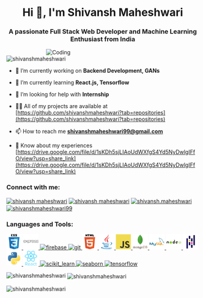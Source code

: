 <h1 align="center">Hi 👋, I'm Shivansh Maheshwari</h1>
<h3 align="center">A passionate Full Stack Web Developer and Machine Learning Enthusiast from India</h3>
<img align="right" alt="Coding" width="400" border-radius = 6  src="https://media.tenor.com/qp8MxufwWjkAAAAC/family-guy-typing.gif">

<p align="left"> <img src="https://komarev.com/ghpvc/?username=shivanshmaheshwari&label=Profile%20views&color=0e75b6&style=flat" alt="shivanshmaheshwari" /> </p>

- 🔭 I’m currently working on **Backend Development, GANs**

- 🌱 I’m currently learning **React.js, Tensorflow**

- 🤝 I’m looking for help with **Internship**

- 👨‍💻 All of my projects are available at [https://github.com/shivanshmaheshwari?tab=repositories](https://github.com/shivanshmaheshwari?tab=repositories)

- 📫 How to reach me **shivanshmaheshwari99@gmail.com**

- 📄 Know about my experiences [https://drive.google.com/file/d/1sKDh5sjLIAoUdWXfgS4Yd5NyDwlgIFfO/view?usp=share_link](https://drive.google.com/file/d/1sKDh5sjLIAoUdWXfgS4Yd5NyDwlgIFfO/view?usp=share_link)

<h3 align="left">Connect with me:</h3>
<p align="left">
<a href="https://www.linkedin.com/in/shivansh-maheshwari-607326199/" target="blank"><img align="center" src="https://raw.githubusercontent.com/rahuldkjain/github-profile-readme-generator/master/src/images/icons/Social/linked-in-alt.svg" alt="shivansh maheshwari" height="30" width="40" /></a>
<a href="https://kaggle.com/shivansh maheshwari" target="blank"><img align="center" src="https://raw.githubusercontent.com/rahuldkjain/github-profile-readme-generator/master/src/images/icons/Social/kaggle.svg" alt="shivansh maheshwari" height="30" width="40" /></a>
<a href="https://instagram.com/shivansh.maheshwari" target="blank"><img align="center" src="https://raw.githubusercontent.com/rahuldkjain/github-profile-readme-generator/master/src/images/icons/Social/instagram.svg" alt="shivansh.maheshwari" height="30" width="40" /></a>
<a href="https://www.leetcode.com/shivanshmaheshwari99" target="blank"><img align="center" src="https://raw.githubusercontent.com/rahuldkjain/github-profile-readme-generator/master/src/images/icons/Social/leet-code.svg" alt="shivanshmaheshwari99" height="30" width="40" /></a>
</p>

<h3 align="left">Languages and Tools:</h3>
<p align="left"> <a href="https://www.w3schools.com/css/" target="_blank" rel="noreferrer"> <img src="https://raw.githubusercontent.com/devicons/devicon/master/icons/css3/css3-original-wordmark.svg" alt="css3" width="40" height="40"/> </a> <a href="https://expressjs.com" target="_blank" rel="noreferrer"> <img src="https://raw.githubusercontent.com/devicons/devicon/master/icons/express/express-original-wordmark.svg" alt="express" width="40" height="40"/> </a> <a href="https://firebase.google.com/" target="_blank" rel="noreferrer"> <img src="https://www.vectorlogo.zone/logos/firebase/firebase-icon.svg" alt="firebase" width="40" height="40"/> </a> <a href="https://git-scm.com/" target="_blank" rel="noreferrer"> <img src="https://www.vectorlogo.zone/logos/git-scm/git-scm-icon.svg" alt="git" width="40" height="40"/> </a> <a href="https://www.w3.org/html/" target="_blank" rel="noreferrer"> <img src="https://raw.githubusercontent.com/devicons/devicon/master/icons/html5/html5-original-wordmark.svg" alt="html5" width="40" height="40"/> </a> <a href="https://www.java.com" target="_blank" rel="noreferrer"> <img src="https://raw.githubusercontent.com/devicons/devicon/master/icons/java/java-original.svg" alt="java" width="40" height="40"/> </a> <a href="https://developer.mozilla.org/en-US/docs/Web/JavaScript" target="_blank" rel="noreferrer"> <img src="https://raw.githubusercontent.com/devicons/devicon/master/icons/javascript/javascript-original.svg" alt="javascript" width="40" height="40"/> </a> <a href="https://www.mongodb.com/" target="_blank" rel="noreferrer"> <img src="https://raw.githubusercontent.com/devicons/devicon/master/icons/mongodb/mongodb-original-wordmark.svg" alt="mongodb" width="40" height="40"/> </a> <a href="https://www.mysql.com/" target="_blank" rel="noreferrer"> <img src="https://raw.githubusercontent.com/devicons/devicon/master/icons/mysql/mysql-original-wordmark.svg" alt="mysql" width="40" height="40"/> </a> <a href="https://nodejs.org" target="_blank" rel="noreferrer"> <img src="https://raw.githubusercontent.com/devicons/devicon/master/icons/nodejs/nodejs-original-wordmark.svg" alt="nodejs" width="40" height="40"/> </a> <a href="https://pandas.pydata.org/" target="_blank" rel="noreferrer"> <img src="https://raw.githubusercontent.com/devicons/devicon/2ae2a900d2f041da66e950e4d48052658d850630/icons/pandas/pandas-original.svg" alt="pandas" width="40" height="40"/> </a> <a href="https://www.python.org" target="_blank" rel="noreferrer"> <img src="https://raw.githubusercontent.com/devicons/devicon/master/icons/python/python-original.svg" alt="python" width="40" height="40"/> </a> <a href="https://reactjs.org/" target="_blank" rel="noreferrer"> <img src="https://raw.githubusercontent.com/devicons/devicon/master/icons/react/react-original-wordmark.svg" alt="react" width="40" height="40"/> </a> <a href="https://scikit-learn.org/" target="_blank" rel="noreferrer"> <img src="https://upload.wikimedia.org/wikipedia/commons/0/05/Scikit_learn_logo_small.svg" alt="scikit_learn" width="40" height="40"/> </a> <a href="https://seaborn.pydata.org/" target="_blank" rel="noreferrer"> <img src="https://seaborn.pydata.org/_images/logo-mark-lightbg.svg" alt="seaborn" width="40" height="40"/> </a> <a href="https://www.tensorflow.org" target="_blank" rel="noreferrer"> <img src="https://www.vectorlogo.zone/logos/tensorflow/tensorflow-icon.svg" alt="tensorflow" width="40" height="40"/> </a> </p>

<p><img align="left" src="https://github-readme-stats.vercel.app/api/top-langs?username=shivanshmaheshwari&show_icons=true&locale=en&layout=compact" alt="shivanshmaheshwari" /></p>

<p>&nbsp;<img align="center" src="https://github-readme-stats.vercel.app/api?username=shivanshmaheshwari&show_icons=true&locale=en" alt="shivanshmaheshwari" /></p>

<p><img align="center" src="https://github-readme-streak-stats.herokuapp.com/?user=shivanshmaheshwari&" alt="shivanshmaheshwari" /></p>

